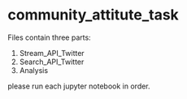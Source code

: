 # community_attitute_task

Files contain three parts:

1. Stream_API_Twitter
2. Search_API_Twitter
3. Analysis

please run each jupyter notebook in order.
